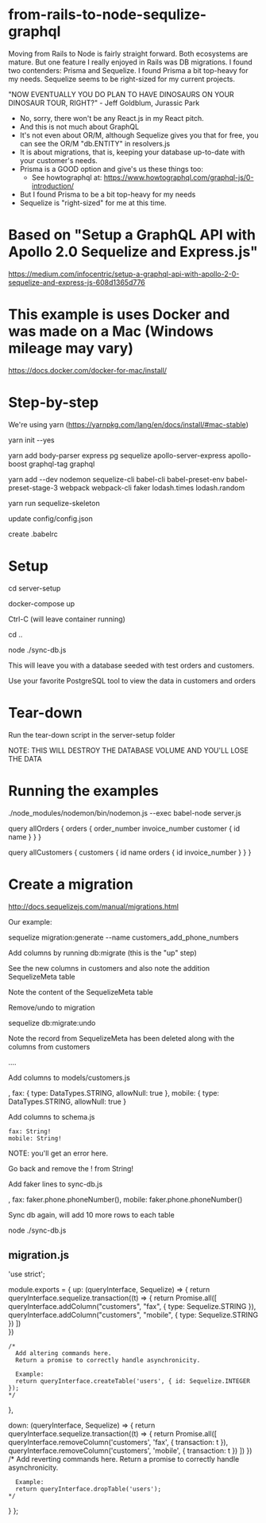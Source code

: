 # from-rails-to-node-sequlize-graphql
Moving from Rails to Node is fairly straight forward. Both ecosystems are mature. But one feature I really enjoyed in Rails was DB migrations. I found two contenders: Prisma and Sequelize. I found Prisma a bit top-heavy for my needs. Sequelize seems to be right-sized for my current projects.

"NOW EVENTUALLY YOU DO PLAN TO HAVE DINOSAURS ON YOUR DINOSAUR TOUR, RIGHT?" - Jeff Goldblum, Jurassic Park

- No, sorry, there won't be any React.js in my React pitch.
- And this is not much about GraphQL
- It's not even about OR/M, although Sequelize gives you that for free, you can see the OR/M "db.ENTITY" in resolvers.js
- It is about migrations, that is, keeping your database up-to-date with your customer's needs.
- Prisma is a GOOD option and give's us these things too:
  - See howtographql at: https://www.howtographql.com/graphql-js/0-introduction/
- But I found Prisma to be a bit top-heavy for my needs
- Sequelize is "right-sized" for me at this time.

# Based on "Setup a GraphQL API with Apollo 2.0 Sequelize and Express.js"

https://medium.com/infocentric/setup-a-graphql-api-with-apollo-2-0-sequelize-and-express-js-608d1365d776

# This example is uses Docker and was made on a Mac (Windows mileage may vary)

https://docs.docker.com/docker-for-mac/install/

# Step-by-step

We're using yarn (https://yarnpkg.com/lang/en/docs/install/#mac-stable)

yarn init --yes

yarn add body-parser express pg sequelize apollo-server-express apollo-boost graphql-tag graphql

yarn add --dev nodemon sequelize-cli babel-cli babel-preset-env babel-preset-stage-3 webpack webpack-cli faker lodash.times lodash.random

yarn run sequelize-skeleton

update config/config.json

create .babelrc

# Setup

cd server-setup

docker-compose up

Ctrl-C (will leave container running)

cd ..

node ./sync-db.js

This will leave you with a database seeded with test orders and customers.

Use your favorite PostgreSQL tool to view the data in customers and orders

# Tear-down

Run the tear-down script in the server-setup folder

NOTE: THIS WILL DESTROY THE DATABASE VOLUME AND YOU'LL LOSE THE DATA

# Running the examples

./node_modules/nodemon/bin/nodemon.js --exec babel-node server.js

query allOrders {
  orders {
    order_number
    invoice_number
    customer {
      id
      name
    }
  }
}

query allCustomers {
  customers {
    id
    name
    orders {
      id
      invoice_number
    }
  }
}

# Create a migration

http://docs.sequelizejs.com/manual/migrations.html

Our example:

sequelize migration:generate --name customers_add_phone_numbers

Add columns by running db:migrate (this is the "up" step)

See the new columns in customers and also note the addition SequelizeMeta table

Note the content of the SequelizeMeta table

Remove/undo to migration

sequelize db:migrate:undo

Note the record from SequelizeMeta has been deleted along with the columns from customers


....

Add columns to models/customers.js

,
    fax: {
      type: DataTypes.STRING,
      allowNull: true
    },
    mobile: {
      type: DataTypes.STRING,
      allowNull: true
    }

Add columns to schema.js

    fax: String!
    mobile: String!

NOTE: you'll get an error here.

Go back and remove the ! from String!

Add faker lines to sync-db.js

,
      fax: faker.phone.phoneNumber(),
      mobile: faker.phone.phoneNumber()

Sync db again, will add 10 more rows to each table

node ./sync-db.js






migration.js
-----------------------

'use strict';

module.exports = {
  up: (queryInterface, Sequelize) => {
    return queryInterface.sequelize.transaction((t) => {
      return Promise.all([
        queryInterface.addColumn("customers", "fax", {
          type: Sequelize.STRING
        }),
        queryInterface.addColumn("customers", "mobile", {
          type: Sequelize.STRING
        })
      ])  
  })

    /*
      Add altering commands here.
      Return a promise to correctly handle asynchronicity.

      Example:
      return queryInterface.createTable('users', { id: Sequelize.INTEGER });
    */
  },

  down: (queryInterface, Sequelize) => {
      return queryInterface.sequelize.transaction((t) => {
          return Promise.all([
              queryInterface.removeColumn('customers', 'fax', { transaction: t }),
              queryInterface.removeColumn('customers', 'mobile', { transaction: t })
          ])
      })
    /*
      Add reverting commands here.
      Return a promise to correctly handle asynchronicity.

      Example:
      return queryInterface.dropTable('users');
    */
  }
};









